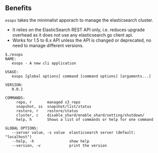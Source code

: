 ## Benefits
`esops` takes the minimalist apporach to manage  the elasticsearch cluster.
* It relies on the ElasticSearch REST API only, i.e. reduces upgrade overhead as it does not use any elasticsearch go client api. 
* Works for 1.5 to 6.x API unless the API is changed or deprecated, no need to manage different versions. 


```
$./esops
NAME:
   esops - A new cli application

USAGE:
   esops [global options] command [command options] [arguments...]

VERSION:
   0.0.1

COMMANDS:
     repo, r       managed s3_repo
     snapshot, ss  snapshot/list/status
     restore, r    restore/status
     cluster, c    disable_shard/enable_shard/setting/shutdown/
     help, h       Shows a list of commands or help for one command

GLOBAL OPTIONS:
   --server value, -s value  elasticsearch server (default: "localhost")
   --help, -h                show help
   --version, -v             print the version
```